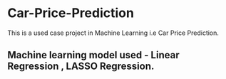 # Car-Price-Prediction
This is a used case project in Machine Learning i.e Car Price Prediction. 

## Machine learning model used - Linear Regression , LASSO Regression.
